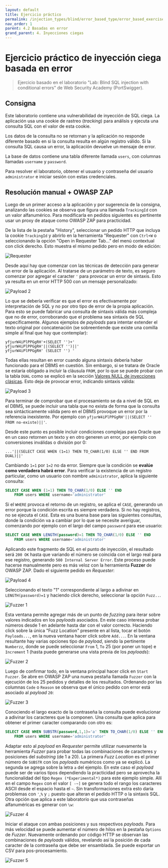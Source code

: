 ```yaml
---
layout: default
title: Ejercicio práctico
permalink: /injection_types/blind/error_based_type/error_based_exercise
nav_order: 1
parent: 4.2 Basadas en error
grand_parent: 4. Inyecciones ciegas
---
```


# Ejercicio práctico de inyección ciega basada en error

> Ejercicio basado en el laboratorio "Lab: Blind SQL injection with conditional errors" de Web Security Academy (PortSwigger).

## Consigna

Este laboratorio contiene una vulnerabilidad de inyección de SQL ciega. La aplicación usa una cookie de rastreo (*tracking*) para análisis y ejecuta una consulta SQL con el valor de esta cookie. 

Los datos de la consulta no se retornan y la aplicación no responde diferente basado en si la consulta resulta en algún registro válido. Si la consulta SQL causa un error, la aplicación devuelve un mensaje de error.

La base de datos contiene una tabla diferente llamada `users`, con columnas llamadas `username` y `password`.

Para resolver el laboratorio, obtener el usuario y contraseña del usuario `administrator` e iniciar sesión con estas credenciales.

## Resolución manual + OWASP ZAP

Luego de un primer acceso a la aplicación y por sugerencia de la consigna, analizando las cookies se observa que figura una llamada `TrackingId` con un valor alfanumérico. Para modificarla en pedidos siguientes es pertinente usar un proxy de ataque como OWASP ZAP para practicidad.

De la lista de la pestaña "History", seleccionar un pedido HTTP que incluya la cookie `TrackingId` y abrirlo en la herramienta "Requester" con `Ctrl+W` o seleccionando la opción "Open in Requester Tab..." del menú contextual con click derecho. Esto muestra el mismo pedido pero en modo de edición:

![Requester](/test-page/assets/error_ex_1.png)

Desde aquí hay que comenzar con las técnicas de detección para generar un error de la aplicación. Al tratarse de un parámetro de texto, es seguro comenzar por agregar el caracter `'` para provocar un error de sintaxis. Esto ya resulta en un error HTTP 500 con un mensaje personalizado:

![Payload 2](/test-page/assets/error_ex_2.png)

Lo que se debería verificar es que el error es efectivamente por interpretación de SQL y no por otro tipo de error de la propia aplicación. Para esto se puede fabricar una consulta de sintaxis válida más compleja que no de error, corroborando que el problema sea sintaxis de SQL específicamente. Algunos ejemplos de *payloads* para intentar extender el texto original por concatenación (se sobreentiende que existe una comilla simple al final que hay que contemplar):

```
yfjurW4iPlPPGgRH'+(SELECT '')+'
yfjurW4iPlPPGgRH'||(SELECT '')||'
yfjurW4iPlPPGgRH' (SELECT '') '
```

Todas ellas resultan en error cuando alguna sintaxis debería haber funcionado para el DBMS en cuestión. Sin embargo, si se tratara de Oracle se estaría obligado a incluir la cláusula `FROM`, por lo que se puede probar con la tabla `DUAL` como se explicó en la sección [Valores NULL de inyecciones clásicas](/test-page/injection_types/classic#valores-null). Esto deja de provocar error, indicando sintaxis válida:

![Payload 3](/test-page/assets/error_ex_3.png)

Para terminar de comprobar que el procesamiento se da a nivel de SQL en el DBMS, se puede incluir una tabla que no exista de forma que la consulta sea sintácticamente válida pero en el DBMS provoque un error por la referencia inexistente. Por ejemplo con `yfjurW4iPlPPGgRH'||(SELECT '' FROM no-existe)||'`.

Desde este punto es posible incluir condiciones complejas para Oracle que en un caso retornen un texto y en otro generen un error, por ejemplo con conversiones inválidas o división por 0:

```
...'||(SELECT CASE WHEN (1=1) THEN TO_CHAR(1/0) ELSE '' END FROM DUAL)||'
```

Cambiando `1=1` por `1=2` no da error. Siempre que la condición se **evalúe como verdadera habrá error**. Para verificar la existencia de un registro particular, como un usuario con nombre `administrator`, aplica la siguiente consulta:

```sql
SELECT CASE WHEN (1=1) THEN TO_CHAR(1/0) ELSE '' END 
    FROM users WHERE username='administrator'
```

Si el `WHERE` provoca el retorno de un registro, se aplica el `CASE`, generando un error porque la condición escrita es siempre verdadera. Si no hay registros, no se ejecuta el `CASE`. Esta es una buena base para las siguientes consultas, donde la condición va a cambiar por lo que se necesite averiguar, comenzando por ejemplo con el largo del campo `password` para ese usuario:

```sql
SELECT CASE WHEN LENGTH(password)=1 THEN TO_CHAR(1/0) ELSE '' END 
    FROM users WHERE username='administrator'
```

Aplicando este fragmento de SQL en el punto de inyección, el resultado será `200 OK` hasta que variando el número se coincida con el largo real para ese registro, generando `500 Internal Server Error`. Este proceso puede hacerse manualmente pero es más veloz con la herramienta **Fuzzer** de OWASP ZAP. Dado el siguiente pedido en *Requester*:

![Payload 4](/test-page/assets/error_ex_4.png)

Seleccionando el texto "1" correspondiente al largo a adivinar en `LENGTH(password)=1` y haciendo click derecho, seleccionar la opción `Fuzz..`.

![Fuzzer 1](/test-page/assets/error_ex_5.png)

Esta ventana permite agregar más de un punto de *fuzzing* para iterar sobre valores indicados en los *payloads* asociados. En este caso interesa probar números desde 1 en adelante hasta dar con el valor correcto. Haciendo click sobre la única "Fuzz Location" presente en al lista, tocar el botón `Payloads...`, en la nueva ventana hacer click sobre `Add...`. En la ventana resultante hay varias opciones tipo de *payload*, siendo la pertinente `Numberzz`, donde se puede seleccionar `From` 1, `To` 25 (por poner un tope) e `Increment` 1 (hasta puede generarse una vista previa de los *payloads*):

![Fuzzer 2](/test-page/assets/error_ex_6.png)

Luego de confirmar todo, en la ventana principal hacer click en `Start Fuzzer`. Se abre en OWASP ZAP una nueva pestaña llamada `Fuzzer` con la ejecución de los 25 pedidos y detalles de los resultados. Ordenando por las columnas `Code` o `Reason` se observa que el único pedido con error está asociado al *payload* `20`:

![Fuzzer 3](/test-page/assets/error_ex_7.png)

Conociendo el largo exacto de la contraseña la consulta puede evolucionar a adivinar los caracteres que la componen. Una consulta que aplica para obtener el primer caracter comparando con otro es:

```sql
SELECT CASE WHEN SUBSTR(password,1,1)='a' THEN TO_CHAR(1/0) ELSE '' END 
    FROM users WHERE username='administrator'
```

Adaptar esto al *payload* en *Requester* permite utilizar nuevamente la herramienta *Fuzzer* para probar todas las combinaciones de caracteres y posiciones del *substring* (de 1 a 20). La primera *Fuzz Location* es el primer número de `SUBSTR` con los *payloads* numéricos como ya se explicó. La segunda se agrega sobre la letra `a` del ejemplo. En este caso el *payload* puede ser de varios tipos dependiendo la practicidad pero se aprovecha la funcionalidad del tipo `Regex (*Experimental*)` para este ejemplo simple. Allí en el campo `Regex` con el valor `[ -~]` se genera todo el rango los caracteres ASCII desde el espacio hasta el `~`. Sin transformaciones extra esto daría problemas con `'`,`%` y `;` puesto que alteran el pedido HTTP o la sintaxis SQL. Otra opción que aplica a este laboratorio que usa contraseñas alfanuméricas es generar con `\w`:

![Fuzzer 4](/test-page/assets/error_ex_8.png)

Iniciar el ataque con ambas posiciones y sus respectivos *payloads*. Para más velocidad se puede aumentar el número de hilos en la pestaña `Options` de *Fuzzer*. Nuevamente ordenando por código HTTP se observan las combinaciones de *payloads* válidos, revelando así la posición de cada caracter de la contraseña que debe ser ensamblada. Se puede exportar un CSV para pos-procesamiento.

![Fuzzer 5](/test-page/assets/error_ex_9.png)
